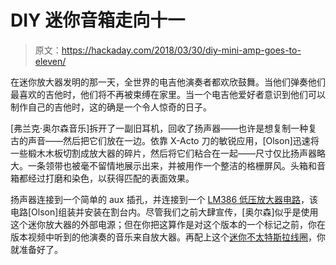 # DIY 迷你音箱走向十一

> 原文：<https://hackaday.com/2018/03/30/diy-mini-amp-goes-to-eleven/>

在迷你放大器发明的那一天，全世界的电吉他演奏者都欢欣鼓舞。当他们弹奏他们最喜欢的吉他时，他们将不再被束缚在家里。当一个电吉他爱好者意识到他们可以制作自己的吉他时，这的确是一个令人惊奇的日子。

[弗兰克·奥尔森音乐]拆开了一副旧耳机，回收了扬声器——也许是想复制一种复古的声音——然后把它们放在一边。依靠 X-Acto 刀的敏锐应用，[Olson]迅速将一些椴木木板切割成放大器的碎片，然后将它们粘合在一起——尺寸仅比扬声器略大。一条领带也被毫不留情地展示出来，并被用作一个整洁的格栅屏风。头箱和音箱都经过打磨和染色，以获得匹配的表面效果。

扬声器连接到一个简单的 aux 插孔，并连接到一个 [LM386 低压放大器电路](https://hackaday.com/2016/12/07/you-can-have-my-lm386s-when-you-pry-them-from-my-cold-dead-hands/)，该电路[Olson]组装并安装在割台内。尽管我们之前大肆宣传，[奥尔森]似乎是使用这个迷你放大器的外部电源；但在你把这算作是对这个版本的一个标记之前，你在版本视频中听到的他演奏的音乐来自放大器。再配上这个[迷你不太特斯拉线圈](https://hackaday.com/2016/08/21/bare-bones-musical-tesla-coil-is-tiny-and-tinny/)，你就准备好了。